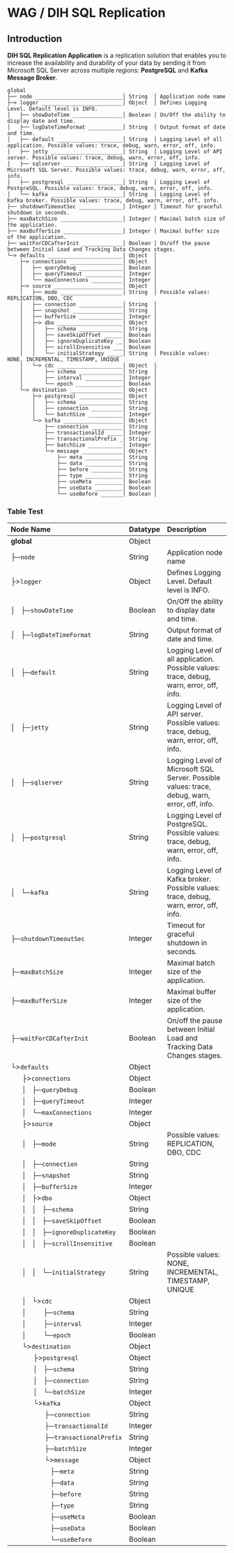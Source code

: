 # WAG / DIH SQL Replication
## Introduction
**DIH SQL Replication Application** is a replication solution that enables you to increase the availability and durability of your data by sending it from Microsoft SQL Server across multiple regions: **PostgreSQL** and **Kafka Message Broker**.




````
global
├── node ____________________________│ String  │ Application node name
├─> logger __________________________│ Object  │ Defines Logging Level. Default level is INFO.
│   ├── showDateTime ________________│ Boolean │ On/Off the ability to display date and time.
│   ├── logDateTimeFormat ___________│ String  │ Output format of date and time.
│   ├── default _____________________│ String  │ Logging Level of all application. Possible values: trace, debug, warn, error, off, info.
│   ├── jetty _______________________│ String  │ Logging Level of API server. Possible values: trace, debug, warn, error, off, info.
│   ├── sqlserver ___________________│ String  │ Logging Level of Microsoft SQL Server. Possible values: trace, debug, warn, error, off, info.
│   ├── postgresql __________________│ String  │ Logging Level of PostgreSQL. Possible values: trace, debug, warn, error, off, info.
│   └── kafka _______________________│ String  │ Logging Level of Kafka broker. Possible values: trace, debug, warn, error, off, info.
├── shutdownTimeoutSec ______________│ Integer │ Timeout for graceful shutdown in seconds.
├── maxBatchSize ____________________│ Integer │ Maximal batch size of the application.
├── maxBufferSize ___________________│ Integer │ Maximal buffer size of the application.
├── waitForCDCafterInit _____________│ Boolean │ On/off the pause between Initial Load and Tracking Data Changes stages.
└─> defaults ________________________│ Object  │
    ├─> connections _________________│ Object  │
    │   ├── queryDebug ______________│ Boolean │
    │   ├── queryTimeout ____________│ Integer │
    │   └── maxConnections __________│ Integer │
    ├─> source ______________________│ Object  │
    │   ├── mode ____________________│ String  │ Possible values: REPLICATION, DBO, CDC
    │   ├── connection ______________│ String  │
    │   ├── snapshot ________________│ String  │
    │   ├── bufferSize ______________│ Integer │
    │   ├─> dbo _____________________│ Object  │
    │   │   ├── schema ______________│ String  │
    │   │   ├── saveSkipOffset ______│ Boolean │
    │   │   ├── ignoreDuplicateKey __│ Boolean │
    │   │   ├── scrollInsensitive ___│ Boolean │
    │   │   └── initialStrategy _____│ String  │ Possible values: NONE, INCREMENTAL, TIMESTAMP, UNIQUE
    │   └─> cdc _____________________│ Object  │
    │       ├── schema ______________│ String  │
    │       ├── interval ____________│ Integer │
    │       └── epoch _______________│ Boolean │
    └─> destination _________________│ Object  │
        ├─> postgresql ______________│ Object  │
        │   ├── schema ______________│ String  │
        │   ├── connection __________│ String  │
        │   └── batchSize ___________│ Integer │
        └─> kafka ___________________│ Object  │
            ├── connection __________│ String  │
            ├── transactionalId _____│ Integer │
            ├── transactionalPrefix _│ String  │
            ├── batchSize ___________│ Integer │
            └─> message _____________│ Object  │
                ├── meta ____________│ String  │
                ├── data ____________│ String  │
                ├── before __________│ String  │
                ├── type ____________│ String  │
                ├── useMeta _________│ Boolean │
                ├── useData _________│ Boolean │
                └── useBefore _______│ Boolean │
````

### Table Test

| Node Name                               | Datatype | Description |
| :---------------------------------------| :------- | :---------- |
|**global**                               | Object   | 
|├─`node`                                 | String   | Application node name |
|├>`logger`                               | Object   | Defines Logging Level. Default level is INFO. |
|│&nbsp;&nbsp;&nbsp;├─`showDateTime`      | Boolean  | On/Off the ability to display date and time.
|│&nbsp;&nbsp;&nbsp;├─`logDateTimeFormat` | String   | Output format of date and time.|
|│&nbsp;&nbsp;&nbsp;├─`default`           | String   | Logging Level of all application. Possible values: trace, debug, warn, error, off, info.|
|│&nbsp;&nbsp;&nbsp;├─`jetty`             | String   | Logging Level of API server. Possible values: trace, debug, warn, error, off, info.|
|│&nbsp;&nbsp;&nbsp;├─`sqlserver`         | String   | Logging Level of Microsoft SQL Server. Possible values: trace, debug, warn, error, off, info.|
|│&nbsp;&nbsp;&nbsp;├─`postgresql`        | String   | Logging Level of PostgreSQL. Possible values: trace, debug, warn, error, off, info.|
|│&nbsp;&nbsp;&nbsp;└─`kafka`             | String   | Logging Level of Kafka broker. Possible values: trace, debug, warn, error, off, info.
|├─`shutdownTimeoutSec`                   | Integer  | Timeout for graceful shutdown in seconds. |
|├─`maxBatchSize`                         | Integer  | Maximal batch size of the application. |
|├─`maxBufferSize`                        | Integer  | Maximal buffer size of the application. |
|├─`waitForCDCafterInit`                  | Boolean  | On/off the pause between Initial Load and Tracking Data Changes stages. |
|└>`defaults`                             | Object   | |
|&nbsp;&nbsp;&nbsp;&nbsp;&nbsp;&nbsp;├>`connections` | Object   | |
|&nbsp;&nbsp;&nbsp;&nbsp;&nbsp;&nbsp;│&nbsp;&nbsp;&nbsp;├─`queryDebug`     | Boolean | |
|&nbsp;&nbsp;&nbsp;&nbsp;&nbsp;&nbsp;│&nbsp;&nbsp;&nbsp;├─`queryTimeout`   | Integer | |
|&nbsp;&nbsp;&nbsp;&nbsp;&nbsp;&nbsp;│&nbsp;&nbsp;&nbsp;└─`maxConnections` | Integer | |
|&nbsp;&nbsp;&nbsp;&nbsp;&nbsp;&nbsp;├>`source` | Object   | |
|&nbsp;&nbsp;&nbsp;&nbsp;&nbsp;&nbsp;│&nbsp;&nbsp;&nbsp;├─`mode`       | String  | Possible values: REPLICATION, DBO, CDC |
|&nbsp;&nbsp;&nbsp;&nbsp;&nbsp;&nbsp;│&nbsp;&nbsp;&nbsp;├─`connection` | String  | |
|&nbsp;&nbsp;&nbsp;&nbsp;&nbsp;&nbsp;│&nbsp;&nbsp;&nbsp;├─`snapshot`   | String  | |
|&nbsp;&nbsp;&nbsp;&nbsp;&nbsp;&nbsp;│&nbsp;&nbsp;&nbsp;├─`bufferSize` | Integer | |
|&nbsp;&nbsp;&nbsp;&nbsp;&nbsp;&nbsp;│&nbsp;&nbsp;&nbsp;├>`dbo` | Object  | |
|&nbsp;&nbsp;&nbsp;&nbsp;&nbsp;&nbsp;│&nbsp;&nbsp;&nbsp;│&nbsp;&nbsp;&nbsp;├─`schema`             | String  | |
|&nbsp;&nbsp;&nbsp;&nbsp;&nbsp;&nbsp;│&nbsp;&nbsp;&nbsp;│&nbsp;&nbsp;&nbsp;├─`saveSkipOffset`     | Boolean | |
|&nbsp;&nbsp;&nbsp;&nbsp;&nbsp;&nbsp;│&nbsp;&nbsp;&nbsp;│&nbsp;&nbsp;&nbsp;├─`ignoreDuplicateKey` | Boolean | |
|&nbsp;&nbsp;&nbsp;&nbsp;&nbsp;&nbsp;│&nbsp;&nbsp;&nbsp;│&nbsp;&nbsp;&nbsp;├─`scrollInsensitive`  | Boolean | |
|&nbsp;&nbsp;&nbsp;&nbsp;&nbsp;&nbsp;│&nbsp;&nbsp;&nbsp;│&nbsp;&nbsp;&nbsp;└─`initialStrategy`    | String  | Possible values: NONE, INCREMENTAL, TIMESTAMP, UNIQUE |
|&nbsp;&nbsp;&nbsp;&nbsp;&nbsp;&nbsp;│&nbsp;&nbsp;&nbsp;└>`cdc` | Object  | |
|&nbsp;&nbsp;&nbsp;&nbsp;&nbsp;&nbsp;│&nbsp;&nbsp;&nbsp;&nbsp;&nbsp;&nbsp;&nbsp;&nbsp;&nbsp;├─`schema`   | String  | |
|&nbsp;&nbsp;&nbsp;&nbsp;&nbsp;&nbsp;│&nbsp;&nbsp;&nbsp;&nbsp;&nbsp;&nbsp;&nbsp;&nbsp;&nbsp;├─`interval` | Integer | |
|&nbsp;&nbsp;&nbsp;&nbsp;&nbsp;&nbsp;│&nbsp;&nbsp;&nbsp;&nbsp;&nbsp;&nbsp;&nbsp;&nbsp;&nbsp;└─`epoch`    | Boolean | |
|&nbsp;&nbsp;&nbsp;&nbsp;&nbsp;&nbsp;└>`destination` | Object   | |
|&nbsp;&nbsp;&nbsp;&nbsp;&nbsp;&nbsp;&nbsp;&nbsp;&nbsp;&nbsp;&nbsp;&nbsp;├>`postgresql` | Object  | |
|&nbsp;&nbsp;&nbsp;&nbsp;&nbsp;&nbsp;&nbsp;&nbsp;&nbsp;&nbsp;&nbsp;&nbsp;│&nbsp;&nbsp;&nbsp;├─`schema`     | String  | |
|&nbsp;&nbsp;&nbsp;&nbsp;&nbsp;&nbsp;&nbsp;&nbsp;&nbsp;&nbsp;&nbsp;&nbsp;│&nbsp;&nbsp;&nbsp;├─`connection` | String  | |
|&nbsp;&nbsp;&nbsp;&nbsp;&nbsp;&nbsp;&nbsp;&nbsp;&nbsp;&nbsp;&nbsp;&nbsp;│&nbsp;&nbsp;&nbsp;└─`batchSize`  | Integer | |
|&nbsp;&nbsp;&nbsp;&nbsp;&nbsp;&nbsp;&nbsp;&nbsp;&nbsp;&nbsp;&nbsp;&nbsp;└>`kafka` | Object  | |
|&nbsp;&nbsp;&nbsp;&nbsp;&nbsp;&nbsp;&nbsp;&nbsp;&nbsp;&nbsp;&nbsp;&nbsp;&nbsp;&nbsp;&nbsp;&nbsp;&nbsp;&nbsp;├─`connection`          | String  | |
|&nbsp;&nbsp;&nbsp;&nbsp;&nbsp;&nbsp;&nbsp;&nbsp;&nbsp;&nbsp;&nbsp;&nbsp;&nbsp;&nbsp;&nbsp;&nbsp;&nbsp;&nbsp;├─`transactionalId`     | Integer | |
|&nbsp;&nbsp;&nbsp;&nbsp;&nbsp;&nbsp;&nbsp;&nbsp;&nbsp;&nbsp;&nbsp;&nbsp;&nbsp;&nbsp;&nbsp;&nbsp;&nbsp;&nbsp;├─`transactionalPrefix` | String  | |
|&nbsp;&nbsp;&nbsp;&nbsp;&nbsp;&nbsp;&nbsp;&nbsp;&nbsp;&nbsp;&nbsp;&nbsp;&nbsp;&nbsp;&nbsp;&nbsp;&nbsp;&nbsp;├─`batchSize`           | Integer | |
|&nbsp;&nbsp;&nbsp;&nbsp;&nbsp;&nbsp;&nbsp;&nbsp;&nbsp;&nbsp;&nbsp;&nbsp;&nbsp;&nbsp;&nbsp;&nbsp;&nbsp;&nbsp;└>`message` | Object | |
|&nbsp;&nbsp;&nbsp;&nbsp;&nbsp;&nbsp;&nbsp;&nbsp;&nbsp;&nbsp;&nbsp;&nbsp;&nbsp;&nbsp;&nbsp;&nbsp;&nbsp;&nbsp;&nbsp;&nbsp;&nbsp;├─`meta`      | String  | |
|&nbsp;&nbsp;&nbsp;&nbsp;&nbsp;&nbsp;&nbsp;&nbsp;&nbsp;&nbsp;&nbsp;&nbsp;&nbsp;&nbsp;&nbsp;&nbsp;&nbsp;&nbsp;&nbsp;&nbsp;&nbsp;├─`data`      | String  | |
|&nbsp;&nbsp;&nbsp;&nbsp;&nbsp;&nbsp;&nbsp;&nbsp;&nbsp;&nbsp;&nbsp;&nbsp;&nbsp;&nbsp;&nbsp;&nbsp;&nbsp;&nbsp;&nbsp;&nbsp;&nbsp;├─`before`    | String  | |
|&nbsp;&nbsp;&nbsp;&nbsp;&nbsp;&nbsp;&nbsp;&nbsp;&nbsp;&nbsp;&nbsp;&nbsp;&nbsp;&nbsp;&nbsp;&nbsp;&nbsp;&nbsp;&nbsp;&nbsp;&nbsp;├─`type`      | String  | |
|&nbsp;&nbsp;&nbsp;&nbsp;&nbsp;&nbsp;&nbsp;&nbsp;&nbsp;&nbsp;&nbsp;&nbsp;&nbsp;&nbsp;&nbsp;&nbsp;&nbsp;&nbsp;&nbsp;&nbsp;&nbsp;├─`useMeta`   | Boolean | |
|&nbsp;&nbsp;&nbsp;&nbsp;&nbsp;&nbsp;&nbsp;&nbsp;&nbsp;&nbsp;&nbsp;&nbsp;&nbsp;&nbsp;&nbsp;&nbsp;&nbsp;&nbsp;&nbsp;&nbsp;&nbsp;├─`useData`   | Boolean | |
|&nbsp;&nbsp;&nbsp;&nbsp;&nbsp;&nbsp;&nbsp;&nbsp;&nbsp;&nbsp;&nbsp;&nbsp;&nbsp;&nbsp;&nbsp;&nbsp;&nbsp;&nbsp;&nbsp;&nbsp;&nbsp;└─`useBefore` | Boolean | |